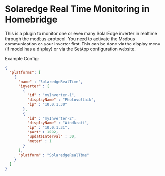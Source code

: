 # Solaredge Real Time Monitoring in Homebridge
This is a plugin to monitor one or even many SolarEdge inverter in realtime through the modbus-protocol. You need to activate the Modbus communication on your inverter first. This can be done via the display menu (if model has a display) or via the SetApp configuration website.

Example Config:
```json
{
  "platforms": [
    {
      "name" : "SolaredgeRealTime",
      "inverter" : [
        {
          "id" : "myInverter-1",
          "displayName" : "Photovoltaik",
          "ip" : "10.0.1.30"
        },
        {
          "id" : "myInverter-2",
          "displayName" : "Windkraft",
          "ip" : "10.0.1.31",
          "port" : 1502,
          "updateInterval" : 30,
          "meter" : 1
        }
      ],
      "platform" : "SolaredgeRealTime"
    }
  ]
}
```
